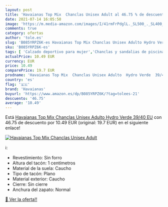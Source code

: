 ```yaml
---
layout: post
title: 'Havaianas Top Mix  Chanclas Unisex Adult al 46.75 % de descuento'
date: 2021-07-14 16:05:50
image: 'https://m.media-amazon.com/images/I/41rmFrPdglL._SL500_._SL400_.jpg'
comments: true
category: ofertas
author: 'tole.es'
slug: 'B085YRPZ6K-es Havaianas Top Mix Chanclas Unisex Adulto Hydro Verde 39/40 EU'
sku: 'B085YRPZ6K-es'
tags: [ 'Calzado deportivo para mujer','Chanclas y sandalias de piscina para mujer','Sandalias de dedo para mujer','Sandalias y palas de mujer','Zapatillas y calzado deportivo para mujer','Zapatos','Zapatos para mujer','Zapatos y complementos','chanclas','havaianas', ]
actualPrice: 10.49 EUR
currency: EUR
price: 10.49
comparePrice: 19.7 EUR
prodname: 'Havaianas Top Mix  Chanclas Unisex Adulto  Hydro Verde  39/40 EU'
country: 'es'
flag: '🇪🇸'
brand: 'Havaianas'
buyurl: 'https://www.amazon.es/dp/B085YRPZ6K/?tag=tolees-21'
descuento: '46.75'
average: '10.49'
---
```


Está [Havaianas Top Mix  Chanclas Unisex Adulto  Hydro Verde  39/40 EU](https://www.amazon.es/dp/B085YRPZ6K/?tag=tolees-21) con 46.75 de descuento por 10.49 EUR (original: 19.7 EUR) en el siguiente enlace!

[![Havaianas Top Mix  Chanclas Unisex Adult](https://m.media-amazon.com/images/I/41rmFrPdglL._SL500_._SL400_.jpg)](https://www.amazon.es/dp/B085YRPZ6K/?tag=tolees-21)

ℹ️:

- Revestimiento: Sin forro
- Altura del tacón: 1 centímetros
- Material de la suela: Caucho
- Tipo de tacón: Plano
- Material exterior: Caucho
- Cierre: Sin cierre
- Anchura del zapato: Normal

[🛒 Ver la oferta!!](https://www.amazon.es/dp/B085YRPZ6K/?tag=tolees-21)
